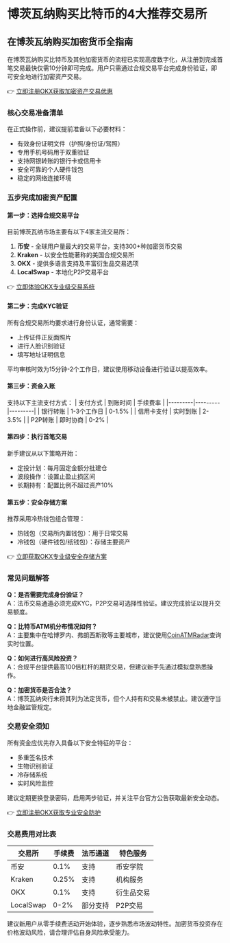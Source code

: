# 博茨瓦纳购买比特币的4大推荐交易所

## 在博茨瓦纳购买加密货币全指南

在博茨瓦纳购买比特币及其他加密货币的流程已实现高度数字化，从注册到完成首笔交易最快仅需10分钟即可完成。用户只需通过合规交易平台完成身份验证，即可安全地进行加密资产交易。

👉 [立即注册OKX获取加密资产交易优惠](https://bit.ly/okx_welcome)

### 核心交易准备清单

在正式操作前，建议提前准备以下必要材料：
- 有效身份证明文件（护照/身份证/驾照）
- 专用手机号码用于双重验证
- 支持网银转账的银行卡或信用卡
- 安全可靠的个人硬件钱包
- 稳定的网络连接环境

### 五步完成加密资产配置

#### 第一步：选择合规交易平台
目前博茨瓦纳市场主要有以下4家主流交易所：
1. **币安** - 全球用户量最大的交易平台，支持300+种加密货币交易
2. **Kraken** - 以安全性能著称的美国合规交易所
3. **OKX** - 提供多语言支持及丰富衍生品交易选项
4. **LocalSwap** - 本地化P2P交易平台

👉 [立即体验OKX专业级交易系统](https://bit.ly/okx_welcome)

#### 第二步：完成KYC验证
所有合规交易所均要求进行身份认证，通常需要：
- 上传证件正反面照片
- 进行人脸识别验证
- 填写地址证明信息

平均审核时效为15分钟-2个工作日，建议使用移动设备进行验证以提高效率。

#### 第三步：资金入账
支持以下主流支付方式：
| 支付方式 | 到账时间 | 手续费率 |
|---------|---------|---------|
| 银行转账 | 1-3个工作日 | 0-1.5% |
| 信用卡支付 | 实时到账 | 2-3.5% |
| P2P转账 | 即时协商 | 0-2% |

#### 第四步：执行首笔交易
新手建议从以下策略开始：
- 定投计划：每月固定金额分批建仓
- 波段操作：设置止盈止损区间
- 长期持有：配置比例不超过资产10%

#### 第五步：安全存储方案
推荐采用冷热钱包组合管理：
- 热钱包（交易所内置钱包）：用于日常交易
- 冷钱包（硬件钱包/纸钱包）：存储主要资产

👉 [立即获取OKX专业级安全存储方案](https://bit.ly/okx_welcome)

### 常见问题解答

**Q：是否需要完成身份验证？**  
A：法币交易通道必须完成KYC，P2P交易可选择性验证。建议完成验证以提升交易额度。

**Q：比特币ATM机分布情况如何？**  
A：主要集中在哈博罗内、弗朗西斯敦等主要城市，建议使用[CoinATMRadar](https://www.coinatmradar.com/)查询实时位置。

**Q：如何进行高风险投资？**  
A：合规平台提供最高100倍杠杆的期货交易，但建议新手先通过模拟盘熟悉操作。

**Q：加密货币是否合法？**  
A：博茨瓦纳央行未将其列为法定货币，但个人持有和交易未被禁止。建议遵守当地金融监管规定。

### 交易安全须知

所有资金应优先存入具备以下安全特征的平台：
- 多重签名技术
- 生物识别验证
- 冷存储系统
- 实时风险监控

建议定期更换登录密码，启用两步验证，并关注平台官方公告获取最新安全动态。

👉 [立即注册OKX获取专业安全防护](https://bit.ly/okx_welcome)

### 交易费用对比表

| 交易所 | 手续费 | 法币通道 | 特色服务 |
|-------|-------|---------|---------|
| 币安 | 0.1% | 支持 | 币安学院 |
| Kraken | 0.25% | 支持 | 机构服务 |
| OKX | 0.1% | 支持 | 衍生品交易 |
| LocalSwap | 0-2% | 部分支持 | P2P交易 |

建议新用户从零手续费活动开始体验，逐步熟悉市场波动特性。加密货币投资存在价格波动风险，请合理评估自身风险承受能力。